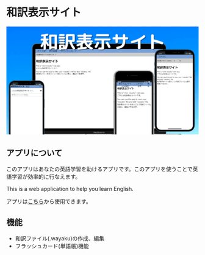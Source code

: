 # 和訳表示サイト

![和訳表示サイト説明画像](./public/img/view-english.png)

## アプリについて

このアプリはあなたの英語学習を助けるアプリです。このアプリを使うことで英語学習が効率的に行なえます。

This is a web application to help you learn English.

アプリは[こちら](https://chakkun1121.github.io/view-english/)から使用できます。

## 機能

- 和訳ファイル(.wayaku)の作成、編集
- フラッシュカード(単語帳)機能
